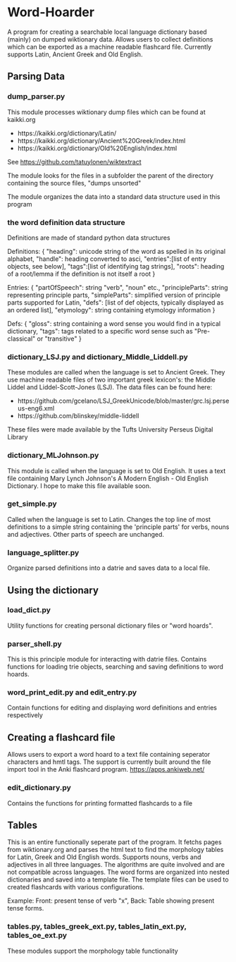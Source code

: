 # Word-Hoarder
A program for creating a searchable local language dictionary based (mainly) on dumped wiktionary data. Allows users to collect definitions which can be exported as a machine readable flashcard file. Currently supports Latin, Ancient Greek and Old English.

## Parsing Data
### dump_parser.py
This module processes wiktionary dump files which can be found at kaikki.org

<ul><li>https://kaikki.org/dictionary/Latin/</li>
<li>https://kaikki.org/dictionary/Ancient%20Greek/index.html</li>
<li>https://kaikki.org/dictionary/Old%20English/index.html</li></ul>

See https://github.com/tatuylonen/wiktextract

The module looks for the files in a subfolder the parent of the directory containing the source files, "dumps unsorted"

The module organizes the data into a standard data structure used in this program

### the word definition data structure
Definitions are made of standard python data structures
<p>Definitions:
{
"heading": unicode string of the word as spelled in its original alphabet,
"handle": heading converted to asci,
"entries":[list of entry objects, see below],
"tags":[list of identifying tag strings],
"roots": heading of a root/lemma if the definition is not itself a root
}</p>
<p>Entries:
{
"partOfSpeech": string "verb", "noun" etc.,
"principleParts": string representing principle parts,
"simpleParts": simplified version of principle parts supported for Latin,
"defs": [list of def objects, typically displayed as an ordered list],
"etymology": string containing etymology information
}</p>
<p>Defs:
{
"gloss": string containing a word sense you would find in a typical dictionary,
"tags": tags related to a specific word sense such as "Pre-classical" or "transitive"
}</p>

### dictionary_LSJ.py and dictionary_Middle_Liddell.py
These modules are called when the language is set to Ancient Greek. They use machine readable files of two important greek lexicon's: the Middle Liddel and Liddel-Scott-Jones (LSJ). 
The data files can be found here:
<ul><li>https://github.com/gcelano/LSJ_GreekUnicode/blob/master/grc.lsj.perseus-eng6.xml</li>
<li>https://github.com/blinskey/middle-liddell</li></ul>

These files were made available by the Tufts University Perseus Digital Library

### dictionary_MLJohnson.py
This module is called when the language is set to Old English. It uses a text file containing Mary Lynch Johnson's A Modern English - Old English Dictionary.
I hope to make this file available soon.

### get_simple.py
Called when the language is set to Latin. Changes the top line of most definitions to a simple string containing the 'principle parts' for verbs, nouns and adjectives. Other parts of speech are unchanged.

### language_splitter.py
Organize parsed definitions into a datrie and saves data to a local file.

## Using the dictionary
### load_dict.py
Utility functions for creating personal dictionary files or "word hoards". 
### parser_shell.py
This is this principle module for interacting with datrie files. Contains functions for loading trie objects, searching and saving definitions to word hoards.
### word_print_edit.py and edit_entry.py
Contain functions for editing and displaying word definitions and entries respectively

## Creating a flashcard file
Allows users to export a word hoard to a text file containing seperator characters and hmtl tags. The support is currently built around the file import tool in the Anki flashcard program. 
https://apps.ankiweb.net/

### edit_dictionary.py
Contains the functions for printing formatted flashcards to a file

## Tables
This is an entire functionally seperate part of the program. It fetchs pages from wiktionary.org and parses the html text to find the morphology tables for Latin, Greek and Old English words. Supports nouns, verbs and adjectives in all three languages. The algorithms are quite involved and are not compatible across languages. The word forms are organized into nested dictionaries and saved into a template file. The template files can be used to created flashcards with various configurations. 

Example: Front: present tense of verb "x", Back: Table showing present tense forms.

### tables.py, tables_greek_ext.py, tables_latin_ext.py, tables_oe_ext.py
These modules support the morphology table functionality

